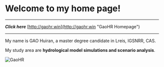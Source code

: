 # Welcome to my home page! #

----------

***Click here*** [http://gaohr.win](http://gaohr.win "GaoHR Homepage")

----------

My name is GAO Huiran, a master degree candidate in Lreis, IGSNRR, CAS.

My study area are **hydrological model simulations and scenario analysis**.

![GaoHR](http://i.imgur.com/rQitaST.jpg)

